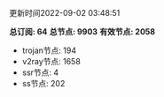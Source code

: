 更新时间2022-09-02 03:48:51

**总订阅: 64**
**总节点: 9903**
**有效节点: 2058**
- trojan节点: 194
- v2ray节点: 1658
- ssr节点: 4
- ss节点: 202
